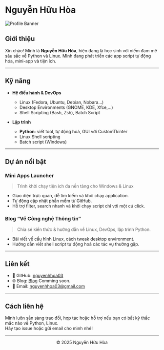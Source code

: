 # Nguyễn Hữu Hòa

![Profile Banner](https://via.placeholder.com/1200x200?text=)

## Giới thiệu
Xin chào! Mình là **Nguyễn Hữu Hòa**, hiện đang là học sinh với niềm đam mê sâu sắc về Python và Linux. Mình đang phát triển các app script tự động hóa, mini-app và tiện ích.

---

## Kỹ năng

- **Hệ điều hành & DevOps**  
  - Linux (Fedora, Ubuntu, Debian, Nobara…)    
  - Desktop Environments (GNOME, KDE, Xfce,…)  
  - Shell Scripting (Bash, Zsh), Batch Script  

- **Lập trình**  
  - **Python**: viết tool, tự động hoá, GUI với CustomTkinter  
  - Linux Shell scripting  
  - Batch script (Windows)  

---

## Dự án nổi bật

### Mini Apps Launcher  
> Trình khởi chạy tiện ích đa nền tảng cho Windows & Linux  
- Giao diện trực quan, dễ tìm kiếm và khởi chạy application.  
- Tự động cập nhật phần mềm từ GitHub.  
- Hỗ trợ filter, search nhanh và khởi chạy script chỉ với một cú click.  

### Blog “Về Công nghệ Thông tin”  
> Chia sẻ kiến thức & hướng dẫn về Linux, DevOps, lập trình Python.  
- Bài viết về cấu hình Linux, cách tweak desktop environment.  
- Hướng dẫn viết shell script tự động hoá các tác vụ thường gặp.  

---

## Liên kết

- 🔗 GitHub: [nguyenhhoa03](https://github.com/nguyenhhoa03)
- 🌐 Blog: [Blog](https://github.com/nguyenhhoa03/Blog) Comming soon.
- 📧 Email: nguyenhhoa03@gmail.com

---

## Cách liên hệ  
Mình luôn sẵn sàng trao đổi, hợp tác hoặc hỗ trợ nếu bạn có bất kỳ thắc mắc nào về Python, Linux.  
Hãy tạo issue hoặc gửi email cho mình nhé!

---

<p align="center">  
  © 2025 Nguyễn Hữu Hòa  
</p>
